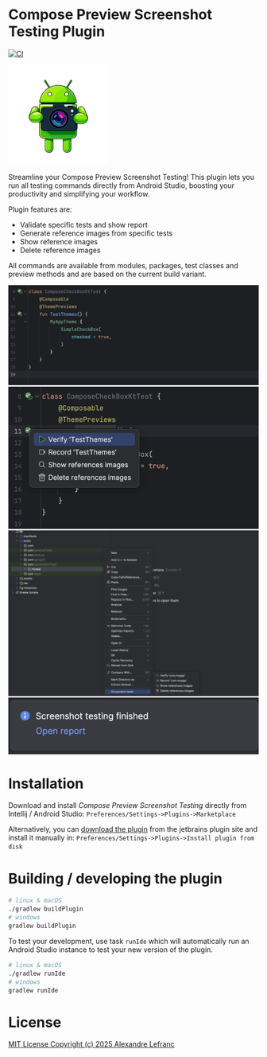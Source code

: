 Compose Preview Screenshot Testing Plugin
========
[![CI](https://github.com/alexandre-lefranc/compose-preview-screenshot-testing-intellij-plugin/actions/workflows/ci.yml/badge.svg?branch=main)](https://github.com/alexandre-lefranc/compose-preview-screenshot-testing-intellij-plugin/actions/workflows/ci.yml)

<img src="market/icon.png" alt="logo" style="background-color: white; height: 200px;" />

Streamline your Compose Preview Screenshot Testing! This plugin lets you run all testing commands directly from Android Studio, boosting your productivity and simplifying your workflow.

Plugin features are: 
- Validate specific tests and show report
- Generate reference images from specific tests
- Show reference images
- Delete reference images

All commands are available from modules, packages, test classes and preview methods and are based on the current build variant.

![](market/screenshot_1.png)
![](market/screenshot_2.png)
![](market/screenshot_3.png)
![](market/screenshot_4.png)

Installation
========

Download and install *Compose Preview Screenshot Testing* directly from Intellij / Android Studio:
`Preferences/Settings->Plugins->Marketplace`

Alternatively, you can [download the plugin](https://plugins.jetbrains.com/plugin/26859-compose-preview-screenshot-testing/versions?noRedirect=true) from the jetbrains plugin site and install it manually in:
`Preferences/Settings->Plugins->Install plugin from disk`

Building / developing the plugin
========

```bash
# linux & macOS
./gradlew buildPlugin
# windows
gradlew buildPlugin
```

To test your development, use task `runIde` which will automatically run an Android Studio instance to test your new version of the plugin.
```bash
# linux & macOS
./gradlew runIde
# windows
gradlew runIde
```

License
=======

[MIT License Copyright (c) 2025 Alexandre Lefranc](LICENSE)
